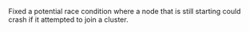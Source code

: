 Fixed a potential race condition where a node that is still starting could crash if it attempted to join a cluster.
